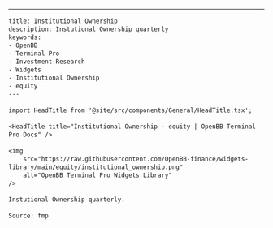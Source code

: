 ---
    title: Institutional Ownership
    description: Instutional Ownership quarterly
    keywords:
    - OpenBB
    - Terminal Pro
    - Investment Research
    - Widgets
    - Institutional Ownership
    - equity
    ---

    import HeadTitle from '@site/src/components/General/HeadTitle.tsx';

    <HeadTitle title="Institutional Ownership - equity | OpenBB Terminal Pro Docs" />

    <img
        src="https://raw.githubusercontent.com/OpenBB-finance/widgets-library/main/equity/institutional_ownership.png"
        alt="OpenBB Terminal Pro Widgets Library"
    />

    Instutional Ownership quarterly.

    Source: fmp
    
